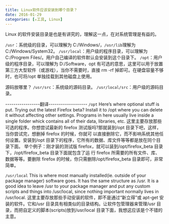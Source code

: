 ```yaml
---
title: Linux软件应该安装到哪个目录？
date: 2016-01-29
categories: [✮工具, Linux]
---
```


Linux 的软件安装目录是也是有讲究的，理解这一点，在对系统管理是有益的。

<!--more-->

`/usr`：系统级的目录，可以理解为 C:/Windows/，`/usr/lib`理解为 C:/Windows/System32。
`/usr/local`：用户级的程序目录，可以理解为 C:/Progrem Files/。用户自己编译的软件默认会安装到这个目录下。
`/opt`：用户级的程序目录，可以理解为 D:/Software，opt 有可选的意思，这里可以用于放置第三方大型软件（或游戏），当你不需要时，直接 rm -rf 掉即可。在硬盘容量不够时，也可将/opt 单独挂载到其他磁盘上使用。

源码放哪里？
`/usr/src`：系统级的源码目录。
`/usr/local/src`：用户级的源码目录。

-----------------翻译-------------------
`/opt`
Here’s where optional stuff is put. Trying out the latest Firefox beta? Install it to /opt where you can delete it without affecting other settings. Programs in here usually live inside a single folder whick contains all of their data, libraries, etc.
这里主要存放那些可选的程序。你想尝试最新的 firefox 测试版吗?那就装到/opt 目录下吧，这样，当你尝试完，想删掉 firefox 的时候，你就可 以直接删除它，而不影响系统其他任何设置。安装到/opt 目录下的程序，它所有的数据、库文件等等都是放在同个目录下面。
举个例子：刚才装的测试版 firefox，就可以装到/opt/firefox_beta 目录下，/opt/firefox_beta 目录下面就包含了运 行 firefox 所需要的所有文件、库、数据等等。要删除 firefox 的时候，你只需删除/opt/firefox_beta 目录即可，非常简单。

`/usr/local`
This is where most manually installed(ie. outside of your package manager) software goes. It has the same structure as /usr. It is a good idea to leave /usr to your package manager and put any custom scripts and things into /usr/local, since nothing important normally lives in /usr/local.
这里主要存放那些手动安装的软件，即不是通过“新立得”或 apt-get 安装的软件。它和/usr 目录具有相类似的目录结构。让软件包管理器来管理/usr 目录，而把自定义的脚本(scripts)放到/usr/local 目录下面，我想这应该是个不错的主意。
